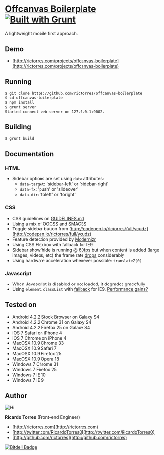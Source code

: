 # [Offcanvas Boilerplate](http://rictorres.com/projects/offcanvas-boilerplate) [![Built with Grunt](https://cdn.gruntjs.com/builtwith.png)](http://gruntjs.com/)
A lightweight mobile first approach.

## Demo
- [http://rictorres.com/projects/offcanvas-boilerplate](http://rictorres.com/projects/offcanvas-boilerplate)


## Running
```bash
$ git clone https://github.com/rictorres/offcanvas-boilerplate
$ cd offcanvas-boilerplate
$ npm install
$ grunt server
Started connect web server on 127.0.0.1:9002.
```


## Building
```bash
$ grunt build
```


## Documentation

### HTML
- Sidebar options are set using `data` attributes:
  - `data-target`: 'sidebar-left' or 'sidebar-right'
  - `data-fx`: 'push' or 'slideover'
  - `data-dir`: 'toleft' or 'toright'

### CSS
- CSS guidelines on [GUIDELINES.md](https://github.com/rictorres/offcanvas-boilerplate/blob/master/GUIDELINES.md)
- Using a mix of [OOCSS](https://github.com/stubbornella/oocss/wiki) and [SMACSS](http://smacss.com/)
- Toggle sidebar button from [http://codepen.io/rictorres/full/ycudz](http://codepen.io/rictorres/full/ycudz)
- Feature detection provided by [Modernizr](http://modernizr.com)
- Using CSS Flexbox with fallback for IE9
- Sidebar show/hide is running @ [60fps](http://d.pr/i/tFvP) but when content is added (large images, videos, etc) the frame rate [drops](http://d.pr/i/3vl0) considerably
- Using hardware acceleration whenever possible: `translateZ(0)`

### Javascript
- When Javascript is disabled or not loaded, it degrades gracefully
- Using `element.classList` with [fallback](https://gist.github.com/devongovett/1381839) for IE9. [Performance gains?](http://www.youtube.com/watch?v=hZJacl2VkKo)


## Tested on
- Android 4.2.2 Stock Browser on Galaxy S4
- Android 4.2.2 Chrome 31 on Galaxy S4
- Android 4.2.2 Firefox 25 on Galaxy S4
- iOS 7 Safari on iPhone 4
- iOS 7 Chrome on iPhone 4
- MacOSX 10.9 Chrome 33
- MacOSX 10.9 Safari 7
- MacOSX 10.9 Firefox 25
- MacOSX 10.9 Opera 18
- Windows 7 Chrome 31
- Windows 7 Firefox 25
- Windows 7 IE 10
- Windows 7 IE 9


## Author

![Hi](http://gravatar.com/avatar/414738201197c2a837b986748c80e16e?s=90)

**Ricardo Torres** (Front-end Engineer)

- [http://rictorres.com](http://rictorres.com)
- [http://twitter.com/RicardoTorres0](http://twitter.com/RicardoTorres0)
- [http://github.com/rictorres](http://github.com/rictorres)

[![Bitdeli Badge](https://d2weczhvl823v0.cloudfront.net/rictorres/offcanvas-boilerplate/trend.png)](https://bitdeli.com/free "Bitdeli Badge")

